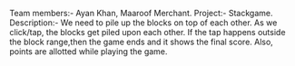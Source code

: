 Team members:- Ayan Khan, Maaroof Merchant.
Project:- Stackgame.
Description:- We need to pile up the blocks on top of each other. As we click/tap, the blocks get piled upon each other. If the tap happens outside the block range,then the game ends and it shows the final score. Also, points are allotted while playing the game.



